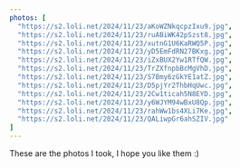 ```yaml
---
photos: [
  "https://s2.loli.net/2024/11/23/aKoWZNkqcpzIxu9.jpg",
  "https://s2.loli.net/2024/11/23/ruABiWK42pSzst8.jpg",
  "https://s2.loli.net/2024/11/23/xutnG1U6KaRWQ5P.jpg",
  "https://s2.loli.net/2024/11/23/yD5EmFdRN27BKxg.jpg",
  "https://s2.loli.net/2024/11/23/iZxBUX2Yw1RTfQW.jpg",
  "https://s2.loli.net/2024/11/23/TrZXfnpbBcMgVhD.jpg",
  "https://s2.loli.net/2024/11/23/S7Bmy6zGkYE1atZ.jpg",
  "https://s2.loli.net/2024/11/23/D5pjYr2ThbHqUwc.jpg",
  "https://s2.loli.net/2024/11/23/2Cw1ticah5N8EYD.jpg",
  "https://s2.loli.net/2024/11/23/y6WJYM94wBxU8Qp.jpg",
  "https://s2.loli.net/2024/11/23/rahWw1bs4XLi7Ke.jpg",
  "https://s2.loli.net/2024/11/23/QALiwpGr6ahSZIV.jpg"
]
---
```


<div class=" text-center ">These are the photos I took, I hope you like them :)</div>

<PhotosLayout></PhotosLayout>
